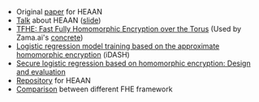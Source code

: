 - Original [paper](https://eprint.iacr.org/2016/421.pdf) for HEAAN
- [Talk](https://www.youtube.com/watch?v=LNbGeaWKzpI&t=85s) about HEAAN ([slide](https://simons.berkeley.edu/sites/default/files/docs/15661/2004simonsheaan.pdf))
- [TFHE: Fast Fully Homomorphic Encryption over the Torus](https://eprint.iacr.org/2018/421.pdf) (Used by Zama.ai's [concrete](https://crates.io/crates/concrete))
- [Logistic regression model training based on the approximate homomorphic encryption](https://bmcmedgenomics.biomedcentral.com/articles/10.1186/s12920-018-0401-7#Sec16) (iDASH)
- [Secure logistic regression based on homomorphic
encryption: Design and evaluation](https://eprint.iacr.org/2018/074.pdf)
- [Repository](https://github.com/snucrypto/HEAAN) for HEAAN
- [Comparison](https://eprint.iacr.org/2022/425.pdf) between different FHE framework
